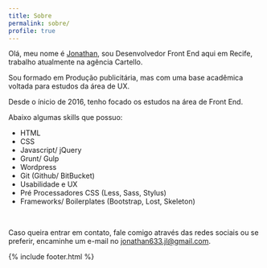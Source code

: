 ```yaml
---
title: Sobre
permalink: sobre/
profile: true
---
```


Olá, meu nome é [Jonathan][Jonathan], sou Desenvolvedor Front End aqui em Recife, trabalho atualmente na agência Cartello.

Sou formado em Produção publicitária, mas com uma base acadêmica voltada para estudos da área de UX. 

Desde o ínicio de 2016, tenho focado os estudos na área de Front End.

Abaixo algumas skills que possuo:

- HTML
- CSS
- Javascript/ jQuery
- Grunt/ Gulp
- Wordpress
- Git (Github/ BitBucket)
- Usabilidade e UX
- Pré Processadores CSS (Less, Sass, Stylus)
- Frameworks/ Boilerplates (Bootstrap, Lost, Skeleton)

[Jonathan]: https://twitter.com/jonathan_slima

<br>

Caso queira entrar em contato, fale comigo através das redes sociais ou se preferir, encaminhe um e-mail no jonathan633.jl@gmail.com.

{% include footer.html %}